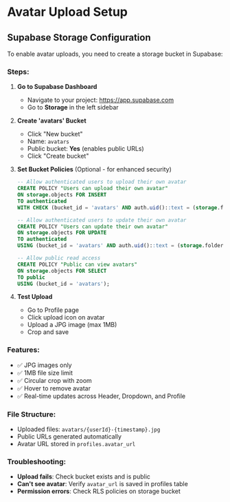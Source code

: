 # Avatar Upload Setup

## Supabase Storage Configuration

To enable avatar uploads, you need to create a storage bucket in Supabase:

### Steps:

1. **Go to Supabase Dashboard**
   - Navigate to your project: https://app.supabase.com
   - Go to **Storage** in the left sidebar

2. **Create 'avatars' Bucket**
   - Click "New bucket"
   - Name: `avatars`
   - Public bucket: **Yes** (enables public URLs)
   - Click "Create bucket"

3. **Set Bucket Policies** (Optional - for enhanced security)
   ```sql
   -- Allow authenticated users to upload their own avatar
   CREATE POLICY "Users can upload their own avatar"
   ON storage.objects FOR INSERT
   TO authenticated
   WITH CHECK (bucket_id = 'avatars' AND auth.uid()::text = (storage.foldername(name))[1]);

   -- Allow authenticated users to update their own avatar
   CREATE POLICY "Users can update their own avatar"
   ON storage.objects FOR UPDATE
   TO authenticated
   USING (bucket_id = 'avatars' AND auth.uid()::text = (storage.foldername(name))[1]);

   -- Allow public read access
   CREATE POLICY "Public can view avatars"
   ON storage.objects FOR SELECT
   TO public
   USING (bucket_id = 'avatars');
   ```

4. **Test Upload**
   - Go to Profile page
   - Click upload icon on avatar
   - Upload a JPG image (max 1MB)
   - Crop and save

### Features:
- ✅ JPG images only
- ✅ 1MB file size limit
- ✅ Circular crop with zoom
- ✅ Hover to remove avatar
- ✅ Real-time updates across Header, Dropdown, and Profile

### File Structure:
- Uploaded files: `avatars/{userId}-{timestamp}.jpg`
- Public URLs generated automatically
- Avatar URL stored in `profiles.avatar_url`

### Troubleshooting:
- **Upload fails**: Check bucket exists and is public
- **Can't see avatar**: Verify `avatar_url` is saved in profiles table
- **Permission errors**: Check RLS policies on storage bucket

